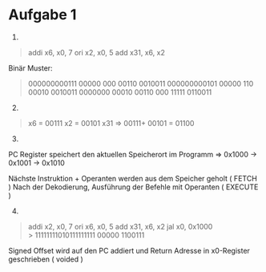 # Aufgabe 1 

1. 
> addi  x6, x0, 7
> ori   x2, x0, 5
> add   x31, x6, x2

Binär Muster:
> 000000000111 00000 000 00110 0010011
> 000000000101 00000 110 00010 0010011
> 0000000 00010 00110 000 11111 0110011

2. 
> x6 = 00111
> x2 = 00101
> x31 => 00111+ 00101 = 01100

3. 
PC Register speichert den aktuellen Speicherort im Programm
=> 0x1000 -> 0x1001 -> 0x1010

Nächste Instruktion + Operanten werden aus dem Speicher geholt ( FETCH )
Nach der Dekodierung, Ausführung der Befehle mit Operanten ( EXECUTE )

4. 
> addi  x2, x0, 7
> ori   x6, x0, 5
> add   x31, x6, x2
> jal   x0, 0x1000     
    > 11111111010111111111 00000 1100111

Signed Offset wird auf den PC addiert und Return Adresse in x0-Register geschrieben ( voided )